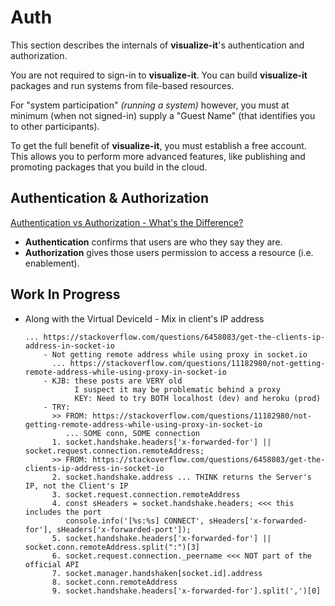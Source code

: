 # Auth

This section describes the internals of **visualize-it**'s
authentication and authorization.

You are not required to sign-in to **visualize-it**.  You can build
**visualize-it** packages and run systems from file-based resources.

For "system participation" _(running a system)_ however, you must at
minimum (when not signed-in) supply a "Guest Name" (that identifies
you to other participants).

To get the full benefit of **visualize-it**, you must establish a free
account.  This allows you to perform more advanced features, like
publishing and promoting packages that you build in the cloud.

## Authentication & Authorization

[Authentication vs Authorization - What's the Difference?](https://www.freecodecamp.org/news/whats-the-difference-between-authentication-and-authorisation/)

- **Authentication** confirms that users are who they say they are.
- **Authorization** gives those users permission to access a resource (i.e. enablement).



## Work In Progress

* Along with the Virtual DeviceId - Mix in client's IP address

  ```
  ... https://stackoverflow.com/questions/6458083/get-the-clients-ip-address-in-socket-io
      - Not getting remote address while using proxy in socket.io
        ... https://stackoverflow.com/questions/11182980/not-getting-remote-address-while-using-proxy-in-socket-io
      - KJB: these posts are VERY old
             I suspect it may be problematic behind a proxy
             KEY: Need to try BOTH localhost (dev) and heroku (prod)
      - TRY: 
        >> FROM: https://stackoverflow.com/questions/11182980/not-getting-remote-address-while-using-proxy-in-socket-io
           ... SOME conn, SOME connection
        1. socket.handshake.headers['x-forwarded-for'] || socket.request.connection.remoteAddress;
        >> FROM: https://stackoverflow.com/questions/6458083/get-the-clients-ip-address-in-socket-io
        2. socket.handshake.address ... THINK returns the Server's IP, not the Client's IP
        3. socket.request.connection.remoteAddress
        4. const sHeaders = socket.handshake.headers; <<< this includes the port
           console.info('[%s:%s] CONNECT', sHeaders['x-forwarded-for'], sHeaders['x-forwarded-port']);
        5. socket.handshake.headers['x-forwarded-for'] || socket.conn.remoteAddress.split(":")[3]
        6. socket.request.connection._peername <<< NOT part of the official API
        7. socket.manager.handshaken[socket.id].address
        8. socket.conn.remoteAddress
        9. socket.handshake.headers['x-forwarded-for'].split(',')[0]
  ```
